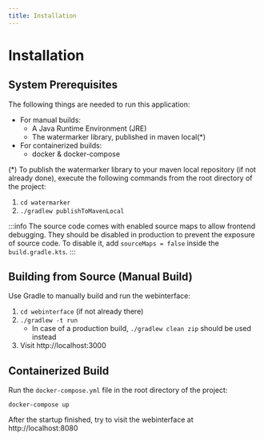 ```yaml
---
title: Installation
---
```


<!--
 Copyright (c) 2024 Fraunhofer-Gesellschaft zur Förderung der angewandten Forschung e.V.

 This work is licensed under the Fraunhofer License (on the basis of the MIT license)
 that can be found in the LICENSE file.
-->

# Installation

## System Prerequisites

The following things are needed to run this application:

- For manual builds:
    - A Java Runtime Environment (JRE)
    - The watermarker library, published in maven local(*)
- For containerized builds:
    - docker & docker-compose

(*) To publish the watermarker library to your maven local repository (if not already done), execute
the following commands from the root directory of the project:

1. `cd watermarker`
2. `./gradlew publishToMavenLocal`

:::info
The source code comes with enabled source maps to allow frontend debugging. They should be disabled
in production to prevent the exposure of source code. To disable it, add `sourceMaps = false` inside
the `build.gradle.kts`.
:::

## Building from Source (Manual Build)

Use Gradle to manually build and run the webinterface:

1. `cd webinterface` (if not already there)
2. `./gradlew -t run`
    - In case of a production build, `./gradlew clean zip` should be used instead
3. Visit http://localhost:3000

## Containerized Build

Run the `docker-compose.yml` file in the root directory of the project:

```
docker-compose up
```

After the startup finished, try to visit the webinterface at http://localhost:8080
